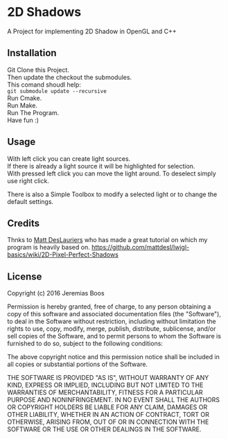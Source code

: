 # 2D Shadows
A Project for implementing 2D Shadow in OpenGL and C++

## Installation

Git Clone this Project.  
Then update the checkout the submodules.  
This comand shoudl help:  
`git submodule update --recursive`   
Run Cmake.  
Run Make.  
Run The Program.  
Have fun :)  

## Usage

With left click you can create light sources.  
If there is already a light source it will be highlighted for selection.  
With pressed left click you can move the light around. 
To deselect simply use right click.  
  
There is also a Simple Toolbox to modify a selected light or to change the default settings.  

## Credits

Thnks to [Matt DesLauriers](https://github.com/mattdesl "Matt DesLauriers") who has made
a great tutorial on which my program is heavily based on.
https://github.com/mattdesl/lwjgl-basics/wiki/2D-Pixel-Perfect-Shadows

## License

Copyright (c) 2016 Jeremias Boos

Permission is hereby granted, free of charge, to any person obtaining a copy of this software and associated documentation files (the "Software"), to deal in the Software without restriction, including without limitation the rights to use, copy, modify, merge, publish, distribute, sublicense, and/or sell copies of the Software, and to permit persons to whom the Software is furnished to do so, subject to the following conditions:

The above copyright notice and this permission notice shall be included in all copies or substantial portions of the Software.

THE SOFTWARE IS PROVIDED "AS IS", WITHOUT WARRANTY OF ANY KIND, EXPRESS OR IMPLIED, INCLUDING BUT NOT LIMITED TO THE WARRANTIES OF MERCHANTABILITY, FITNESS FOR A PARTICULAR PURPOSE AND NONINFRINGEMENT. IN NO EVENT SHALL THE AUTHORS OR COPYRIGHT HOLDERS BE LIABLE FOR ANY CLAIM, DAMAGES OR OTHER LIABILITY, WHETHER IN AN ACTION OF CONTRACT, TORT OR OTHERWISE, ARISING FROM, OUT OF OR IN CONNECTION WITH THE SOFTWARE OR THE USE OR OTHER DEALINGS IN THE SOFTWARE.
